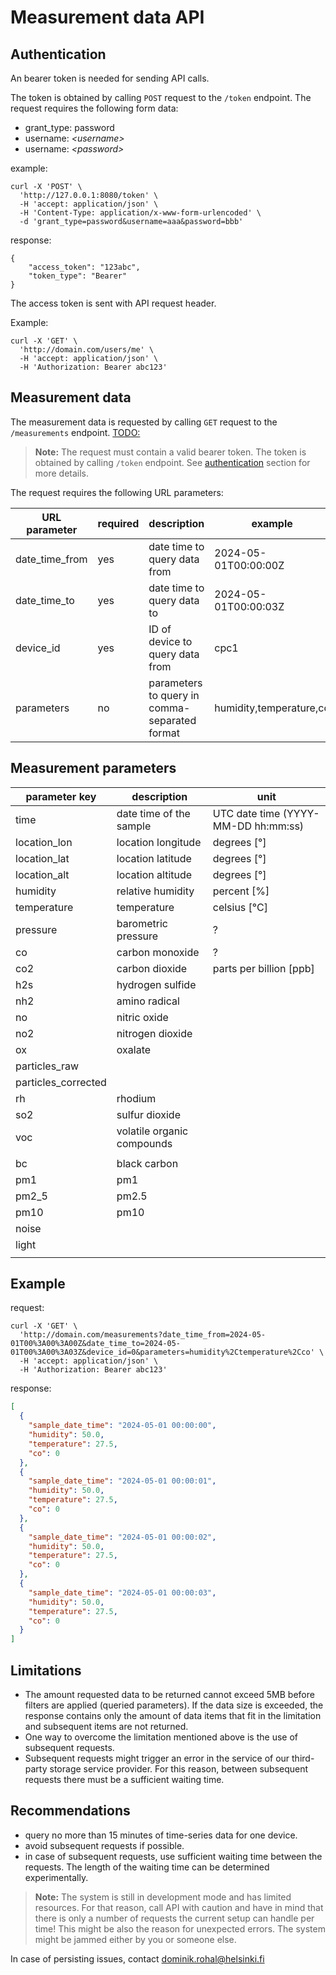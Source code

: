 # Measurement data API
## Authentication
An bearer token is needed for sending API calls.

The token is obtained by calling `POST` request to the `/token` endpoint.
The request requires the following form data:
- grant_type: password
- username: *_\<username\>_*
- username: *_\<password\>_*

example:
```
curl -X 'POST' \
  'http://127.0.0.1:8080/token' \
  -H 'accept: application/json' \
  -H 'Content-Type: application/x-www-form-urlencoded' \
  -d 'grant_type=password&username=aaa&password=bbb'
```
response:
```
{
    "access_token": "123abc",
    "token_type": "Bearer"
}
```

The access token is sent with API request header. 

Example:
```
curl -X 'GET' \
  'http://domain.com/users/me' \
  -H 'accept: application/json' \
  -H 'Authorization: Bearer abc123'
```

## Measurement data
The measurement data is requested by calling `GET` request to the `/measurements` endpoint. [TODO:](#)

> **Note:** The request must contain a valid bearer token. The token is obtained by calling `/token` endpoint. See [authentication](#authentication) section for more details.

The request requires the following URL parameters:

| URL parameter  | required | description                                   | example                 |
|----------------|----------|-----------------------------------------------|-------------------------|
| date_time_from | yes      | date time to query data from                  | 2024-05-01T00:00:00Z    |
| date_time_to   | yes      | date time to query data to                    | 2024-05-01T00:00:03Z    |
| device_id      | yes      | ID of device to query data from               | cpc1                    |
| parameters     | no       | parameters to query in comma-separated format | humidity,temperature,co |


## Measurement parameters

| parameter key       | description                | unit                                |
|---------------------|----------------------------|-------------------------------------|
| time                | date time of the sample    | UTC date time (YYYY-MM-DD hh:mm:ss) |
| location_lon        | location longitude         | degrees \[°]                        |
| location_lat        | location latitude          | degrees \[°]                        |
| location_alt        | location altitude          | degrees \[°]                        |
| humidity            | relative humidity          | percent \[%\]                       |
| temperature         | temperature                | celsius \[°C\]                      |
| pressure            | barometric pressure        | ?                                   |
| co                  | carbon monoxide            | ?                                   |
| co2                 | carbon dioxide             | parts per billion \[ppb\]           |
| h2s                 | hydrogen sulfide           |                                     |
| nh2                 | amino radical              |                                     |
| no                  | nitric oxide               |                                     |
| no2                 | nitrogen dioxide           |                                     |
| ox                  | oxalate                    |                                     |
| particles_raw       |                            |                                     |
| particles_corrected |                            |                                     |
| rh                  | rhodium                    |                                     |
| so2                 | sulfur dioxide             |                                     |
| voc                 | volatile organic compounds |                                     |
|                     |                            |                                     |
| bc                  | black carbon               |                                     |
| pm1                 | pm1                        |                                     |
| pm2_5               | pm2.5                      |                                     |
| pm10                | pm10                       |                                     |
| noise               |                            |                                     |
| light               |                            |                                     |
|                     |                            |                                     |


## Example

request:
```
curl -X 'GET' \
  'http://domain.com/measurements?date_time_from=2024-05-01T00%3A00%3A00Z&date_time_to=2024-05-01T00%3A00%3A03Z&device_id=0&parameters=humidity%2Ctemperature%2Cco' \
  -H 'accept: application/json' \
  -H 'Authorization: Bearer abc123'
```

response:
```json
[
  {
    "sample_date_time": "2024-05-01 00:00:00",
    "humidity": 50.0,
    "temperature": 27.5,
    "co": 0
  },
  {
    "sample_date_time": "2024-05-01 00:00:01",
    "humidity": 50.0,
    "temperature": 27.5,
    "co": 0
  },
  {
    "sample_date_time": "2024-05-01 00:00:02",
    "humidity": 50.0,
    "temperature": 27.5,
    "co": 0
  },
  {
    "sample_date_time": "2024-05-01 00:00:03",
    "humidity": 50.0,
    "temperature": 27.5,
    "co": 0
  }
]
```

## Limitations
- The amount requested data to be returned cannot exceed 5MB before filters are applied (queried parameters). If the data size is exceeded, the response contains only the amount of data items that fit in the limitation and subsequent items are not returned.
- One way to overcome the limitation mentioned above is the use of subsequent requests.
- Subsequent requests might trigger an error in the service of our third-party storage service provider. For this reason, between subsequent requests there must be a sufficient waiting time.

## Recommendations
- query no more than 15 minutes of time-series data for one device.
- avoid subsequent requests if possible. 
- in case of subsequent requests, use sufficient waiting time between the requests. The length of the waiting time can be determined experimentally.

> **Note:** The system is still in development mode and has limited resources. For that reason, call API with caution and have in mind that there is only a number of requests the current setup can handle per time! This might be also the reason for unexpected errors. The system might be jammed either by you or someone else.

In case of persisting issues, contact [dominik.rohal@helsinki.fi](mailto:dominik.rohal@helsinki.fi?subject=[CPC%20vis%20API]%20Issue)